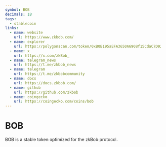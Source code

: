 ```yaml
---
symbol: BOB
decimals: 18
tags:
  - stablecoin
links:
  - name: website
    url: https://www.zkbob.com/
  - name: explorer
    url: https://polygonscan.com/token/0xB0B195aEFA3650A6908f15CdaC7D92F8a5791B0B
  - name: x
    url: https://x.com/zkBob_
  - name: telegram_news
    url: https://t.me/zkbob_news
  - name: telegram
    url: https://t.me/zkbobcommunity
  - name: docs
    url: https://docs.zkbob.com/
  - name: github
    url: https://github.com/zkbob
  - name: coingecko
    url: https://coingecko.com/coins/bob
---
```


# BOB

BOB is a stable token optimized for the zkBob protocol.
